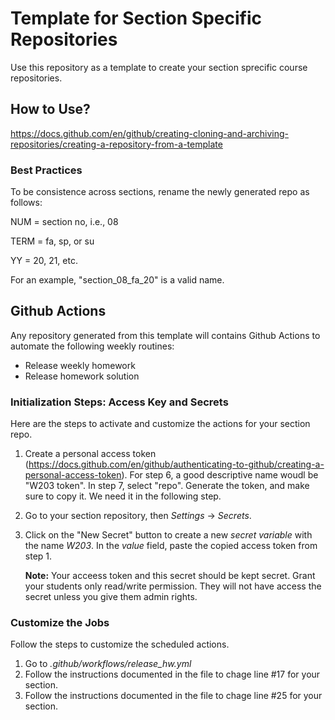# Template for Section Specific Repositories
Use this repository as a template to create your section sprecific course repositories. 

## How to Use?
https://docs.github.com/en/github/creating-cloning-and-archiving-repositories/creating-a-repository-from-a-template

### Best Practices
To be consistence across sections, rename the newly generated repo as follows:

NUM = section no, i.e., 08

TERM = fa, sp, or su

YY = 20, 21, etc.

For an example, "section_08_fa_20" is a valid name.

## Github Actions
Any repository generated from this template will contains Github Actions to automate the following weekly routines: 
- Release weekly homework
- Release homework solution

### Initialization Steps: Access Key and Secrets
Here are the steps to activate and customize the actions for your section repo.
1. Create a personal access token (https://docs.github.com/en/github/authenticating-to-github/creating-a-personal-access-token).
   For step 6, a good descriptive name woudl be "W203 token". In step 7, select "repo". Generate the token, and make sure to copy it.
   We need it in the following step. 
2. Go to your section repository, then *Settings* -> *Secrets*.
3. Click on the "New Secret" button to create a new *secret variable* with the name *W203*. In the *value* field, paste the copied access token
   from step 1.

   **Note:** Your acceess token and this secret should be kept secret. Grant your students only read/write permission. They will not have
   access the secret unless you give them admin rights.

### Customize the Jobs
Follow the steps to customize the scheduled actions. 
1. Go to *.github/workflows/release_hw.yml*
2. Follow the instructions documented in the file to chage line #17 for your section.
3. Follow the instructions documented in the file to chage line #25 for your section. 
